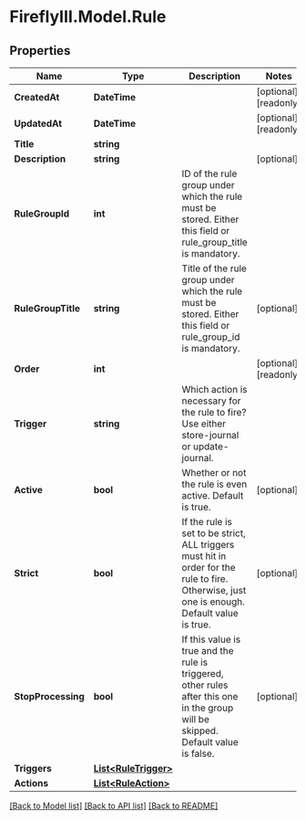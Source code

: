 # FireflyIII.Model.Rule

## Properties

Name | Type | Description | Notes
------------ | ------------- | ------------- | -------------
**CreatedAt** | **DateTime** |  | [optional] [readonly] 
**UpdatedAt** | **DateTime** |  | [optional] [readonly] 
**Title** | **string** |  | 
**Description** | **string** |  | [optional] 
**RuleGroupId** | **int** | ID of the rule group under which the rule must be stored. Either this field or rule_group_title is mandatory. | 
**RuleGroupTitle** | **string** | Title of the rule group under which the rule must be stored. Either this field or rule_group_id is mandatory. | [optional] 
**Order** | **int** |  | [optional] [readonly] 
**Trigger** | **string** | Which action is necessary for the rule to fire? Use either store-journal or update-journal. | 
**Active** | **bool** | Whether or not the rule is even active. Default is true. | [optional] 
**Strict** | **bool** | If the rule is set to be strict, ALL triggers must hit in order for the rule to fire. Otherwise, just one is enough. Default value is true. | [optional] 
**StopProcessing** | **bool** | If this value is true and the rule is triggered, other rules  after this one in the group will be skipped. Default value is false. | [optional] 
**Triggers** | [**List&lt;RuleTrigger&gt;**](RuleTrigger.md) |  | 
**Actions** | [**List&lt;RuleAction&gt;**](RuleAction.md) |  | 

[[Back to Model list]](../README.md#documentation-for-models) [[Back to API list]](../README.md#documentation-for-api-endpoints) [[Back to README]](../README.md)


